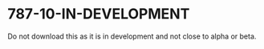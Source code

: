 # 787-10-IN-DEVELOPMENT
Do not download this as it is in development and not close to alpha or beta.
